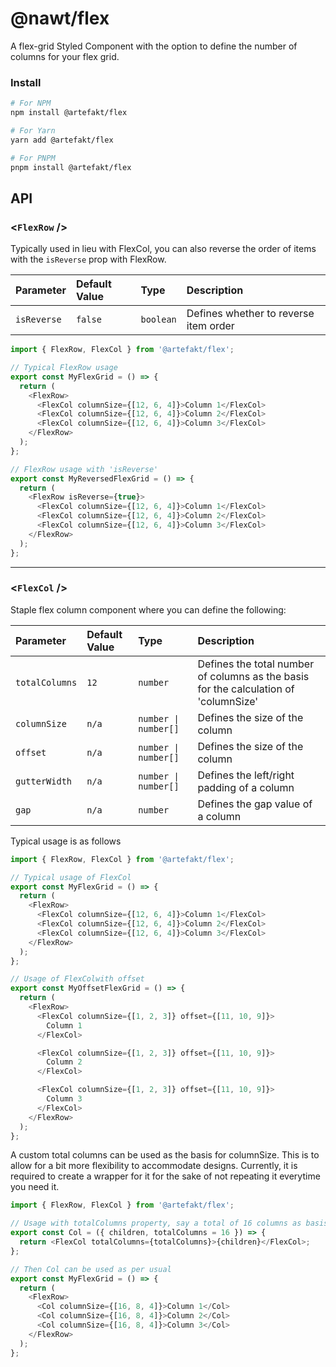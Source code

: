 # @nawt/flex

A flex-grid Styled Component with the option to define the number of columns for your flex grid.

### **Install**

```sh
# For NPM
npm install @artefakt/flex

# For Yarn
yarn add @artefakt/flex

# For PNPM
pnpm install @artefakt/flex
```

## **API**

### <**`FlexRow`** \/>

Typically used in lieu with FlexCol, you can also reverse the order of items with the `isReverse` prop with FlexRow.

| Parameter   | Default Value | Type      | Description                           |
| :---------- | :------------ | :-------- | :------------------------------------ |
| `isReverse` | `false`       | `boolean` | Defines whether to reverse item order |

```ts
import { FlexRow, FlexCol } from '@artefakt/flex';

// Typical FlexRow usage
export const MyFlexGrid = () => {
  return (
    <FlexRow>
      <FlexCol columnSize={[12, 6, 4]}>Column 1</FlexCol>
      <FlexCol columnSize={[12, 6, 4]}>Column 2</FlexCol>
      <FlexCol columnSize={[12, 6, 4]}>Column 3</FlexCol>
    </FlexRow>
  );
};

// FlexRow usage with 'isReverse'
export const MyReversedFlexGrid = () => {
  return (
    <FlexRow isReverse={true}>
      <FlexCol columnSize={[12, 6, 4]}>Column 1</FlexCol>
      <FlexCol columnSize={[12, 6, 4]}>Column 2</FlexCol>
      <FlexCol columnSize={[12, 6, 4]}>Column 3</FlexCol>
    </FlexRow>
  );
};
```

---

### <**`FlexCol`** \/>

Staple flex column component where you can define the following:

| Parameter      | Default Value | Type                 | Description                                                                          |
| :------------- | :------------ | :------------------- | :----------------------------------------------------------------------------------- |
| `totalColumns` | `12`          | `number`             | Defines the total number of columns as the basis for the calculation of 'columnSize' |
| `columnSize`   | `n/a`         | `number \| number[]` | Defines the size of the column                                                       |
| `offset`       | `n/a`         | `number \| number[]` | Defines the size of the column                                                       |
| `gutterWidth`  | `n/a`         | `number \| number[]` | Defines the left/right padding of a column                                           |
| `gap`          | `n/a`         | `number`             | Defines the gap value of a column                                                    |

Typical usage is as follows

```ts
import { FlexRow, FlexCol } from '@artefakt/flex';

// Typical usage of FlexCol
export const MyFlexGrid = () => {
  return (
    <FlexRow>
      <FlexCol columnSize={[12, 6, 4]}>Column 1</FlexCol>
      <FlexCol columnSize={[12, 6, 4]}>Column 2</FlexCol>
      <FlexCol columnSize={[12, 6, 4]}>Column 3</FlexCol>
    </FlexRow>
  );
};

// Usage of FlexColwith offset
export const MyOffsetFlexGrid = () => {
  return (
    <FlexRow>
      <FlexCol columnSize={[1, 2, 3]} offset={[11, 10, 9]}>
        Column 1
      </FlexCol>

      <FlexCol columnSize={[1, 2, 3]} offset={[11, 10, 9]}>
        Column 2
      </FlexCol>

      <FlexCol columnSize={[1, 2, 3]} offset={[11, 10, 9]}>
        Column 3
      </FlexCol>
    </FlexRow>
  );
};
```

A custom total columns can be used as the basis for columnSize. This is to allow for a bit more flexibility to accommodate designs. Currently, it is required to create a wrapper for it for the sake of not repeating it everytime you need it.

```ts
import { FlexRow, FlexCol } from '@artefakt/flex';

// Usage with totalColumns property, say a total of 16 columns as basis is required
export const Col = ({ children, totalColumns = 16 }) => {
  return <FlexCol totalColumns={totalColumns}>{children}</FlexCol>;
};

// Then Col can be used as per usual
export const MyFlexGrid = () => {
  return (
    <FlexRow>
      <Col columnSize={[16, 8, 4]}>Column 1</Col>
      <Col columnSize={[16, 8, 4]}>Column 2</Col>
      <Col columnSize={[16, 8, 4]}>Column 3</Col>
    </FlexRow>
  );
};
```
